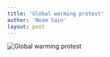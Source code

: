 ```yaml
---
title: 'Global warming protest'
author: 'Noam Sain'
layout: post
---
```


![Global warming protest](https://4.bp.blogspot.com/_8aN4krk1nsk/SaqTGeqGkDI/AAAAAAAAAKE/2z-LlL9y7Qw/s1024/globalwarmingprotest.jpg "Global warming protest")
